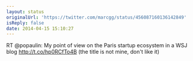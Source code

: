 ```yaml
---
layout: status
originalUrl: 'https://twitter.com/marcgg/status/456087160136142849'
isReply: false
date: 2014-04-15 15:10:27
---
```


RT @popaulin: My point of view on the Paris startup ecosystem in a WSJ blog http://t.co/hp0RCfTo4B (the title is not mine, don't like it)
